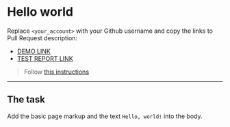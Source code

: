 # Hello world
Replace `<your_account>` with your Github username and copy the links to Pull Request description:
- [DEMO LINK](https://danylo-dobrovolskyi.github.io/layout_hello-world/)
- [TEST REPORT LINK](https://danylo-dobrovolskyi.github.io/layout_hello-world/report/html_report/)

> Follow [this instructions](https://mate-academy.github.io/layout_task-guideline/#how-to-solve-the-layout-tasks-on-github)
___

## The task
Add the basic page markup and the text `Hello, world!` into the body.
